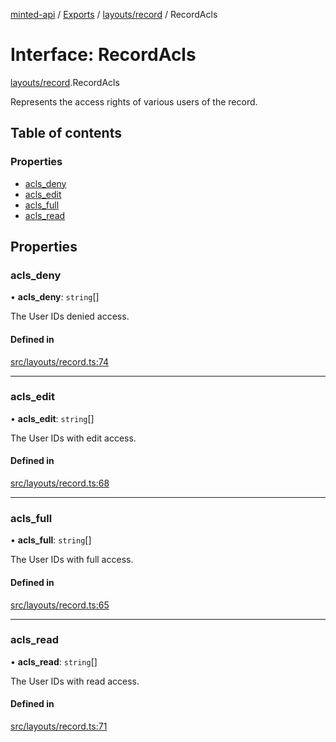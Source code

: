 [minted-api](../README.md) / [Exports](../modules.md) / [layouts/record](../modules/layouts_record.md) / RecordAcls

# Interface: RecordAcls

[layouts/record](../modules/layouts_record.md).RecordAcls

Represents the access rights of various users of the record.

## Table of contents

### Properties

- [acls\_deny](layouts_record.RecordAcls.md#acls_deny)
- [acls\_edit](layouts_record.RecordAcls.md#acls_edit)
- [acls\_full](layouts_record.RecordAcls.md#acls_full)
- [acls\_read](layouts_record.RecordAcls.md#acls_read)

## Properties

### acls\_deny

• **acls\_deny**: `string`[]

The User IDs denied access.

#### Defined in

[src/layouts/record.ts:74](https://github.com/ianzepp/minted-api-ts/blob/05123f2/src/layouts/record.ts#L74)

___

### acls\_edit

• **acls\_edit**: `string`[]

The User IDs with edit access.

#### Defined in

[src/layouts/record.ts:68](https://github.com/ianzepp/minted-api-ts/blob/05123f2/src/layouts/record.ts#L68)

___

### acls\_full

• **acls\_full**: `string`[]

The User IDs with full access.

#### Defined in

[src/layouts/record.ts:65](https://github.com/ianzepp/minted-api-ts/blob/05123f2/src/layouts/record.ts#L65)

___

### acls\_read

• **acls\_read**: `string`[]

The User IDs with read access.

#### Defined in

[src/layouts/record.ts:71](https://github.com/ianzepp/minted-api-ts/blob/05123f2/src/layouts/record.ts#L71)
